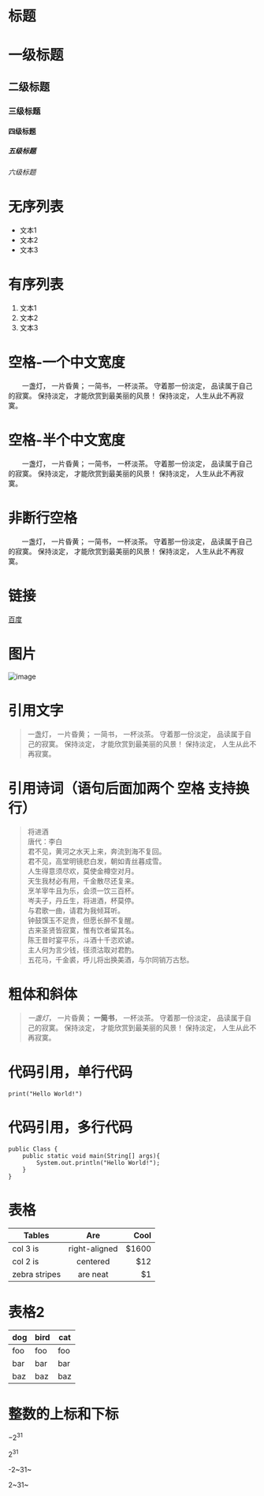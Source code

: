 # 标题
# 一级标题
## 二级标题
### 三级标题
#### 四级标题
##### 五级标题
###### 六级标题

# 无序列表
- 文本1
- 文本2
- 文本3

# 有序列表
1. 文本1
2. 文本2
3. 文本3

# 空格-一个中文宽度
&emsp;&emsp;一盏灯， 一片昏黄； 一简书， 一杯淡茶。 守着那一份淡定， 品读属于自己的寂寞。 保持淡定， 才能欣赏到最美丽的风景！ 保持淡定， 人生从此不再寂寞。
# 空格-半个中文宽度
&ensp;&ensp;&ensp;&ensp;一盏灯， 一片昏黄； 一简书， 一杯淡茶。 守着那一份淡定， 品读属于自己的寂寞。 保持淡定， 才能欣赏到最美丽的风景！ 保持淡定， 人生从此不再寂寞。
# 非断行空格
&nbsp;&nbsp;&nbsp;&nbsp;&nbsp;&nbsp;&nbsp;一盏灯， 一片昏黄； 一简书， 一杯淡茶。 守着那一份淡定， 品读属于自己的寂寞。 保持淡定， 才能欣赏到最美丽的风景！ 保持淡定， 人生从此不再寂寞。

# 链接
[百度](http://www.baidu.com)

# 图片
![image](https://upload-images.jianshu.io/upload_images/751502-686f97622eea6de4.jpg?imageMogr2/auto-orient/strip)

# 引用文字
> 一盏灯， 一片昏黄； 一简书， 一杯淡茶。 守着那一份淡定， 品读属于自己的寂寞。 保持淡定， 才能欣赏到最美丽的风景！ 保持淡定， 人生从此不再寂寞。

# 引用诗词（语句后面加两个 空格 支持换行）
> 将进酒  
> 唐代：李白  
> 君不见，黄河之水天上来，奔流到海不复回。  
> 君不见，高堂明镜悲白发，朝如青丝暮成雪。  
> 人生得意须尽欢，莫使金樽空对月。  
> 天生我材必有用，千金散尽还复来。  
> 烹羊宰牛且为乐，会须一饮三百杯。  
> 岑夫子，丹丘生，将进酒，杯莫停。  
> 与君歌一曲，请君为我倾耳听。  
> 钟鼓馔玉不足贵，但愿长醉不复醒。  
> 古来圣贤皆寂寞，惟有饮者留其名。  
> 陈王昔时宴平乐，斗酒十千恣欢谑。  
> 主人何为言少钱，径须沽取对君酌。  
> 五花马，千金裘，呼儿将出换美酒，与尔同销万古愁。

# 粗体和斜体
> *一盏灯*， 一片昏黄； **一简书**， 一杯淡茶。 守着那一份淡定， 品读属于自己的寂寞。 保持淡定， 才能欣赏到最美丽的风景！ 保持淡定， 人生从此不再寂寞。

# 代码引用，单行代码
`print("Hello World!")`

# 代码引用，多行代码
```
public Class {
    public static void main(String[] args){
        System.out.println("Hello World!");
    }
}
```

# 表格
| Tables        | Are           | Cool  |
| ------------- |:-------------:| -----:|
| col 3 is      | right-aligned | $1600 |
| col 2 is      | centered      |   $12 |
| zebra stripes | are neat      |    $1 |

# 表格2
dog | bird | cat
----|------|----
foo | foo  | foo
bar | bar  | bar
baz | baz  | baz

# 整数的上标和下标

$−2^{31}$

$2^{31}$

-2~31~

2~31~
